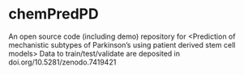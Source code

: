# chemPredPD
An open source code (including demo) repository for &lt;Prediction of mechanistic subtypes of Parkinson’s using patient derived stem cell models>
Data to train/test/validate are deposited in doi.org/10.5281/zenodo.7419421
